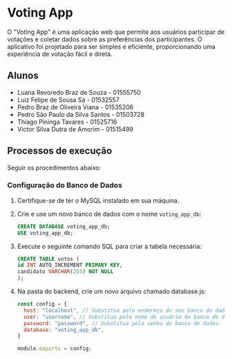 # Voting App

O "Voting App" é uma aplicação web que permite aos usuários participar de votações e coletar dados sobre as preferências dos participantes. O aplicativo foi projetado para ser simples e eficiente, proporcionando uma experiência de votação fácil e direta.

## Alunos

* Luana Revoredo Braz de Souza - 01555750
* Luiz Felipe de Sousa Sá - 01532557
* Pedro Braz de Oliveira Viana - 01535206
* Pedro São Paulo da Silva Santos - 01503728
* Thiago Pininga Tavares - 01525716
* Victor Silva Dutra de Amorim - 01515499

## Processos de execução

Seguir os procedimentos abaixo:

### Configuração do Banco de Dados

1. Certifique-se de ter o MySQL instalado em sua máquina.

2. Crie e use um novo banco de dados com o nome `voting_app_db`:

   ```sql
   CREATE DATABASE voting_app_db;
   USE voting_app_db;
   ```

3. Execute o seguinte comando SQL para criar a tabela necessária:

   ```sql
   CREATE TABLE votos (
   id INT AUTO_INCREMENT PRIMARY KEY,
   candidato VARCHAR(255) NOT NULL
   );
   ```

4. Na pasta do backend, crie um novo arquivo chamado database.js:

   ```js
   const config = {
     host: "localhost", // Substitua pelo endereço do seu banco de dados, se necessário.
     user: "username", // Substitua pelo nome de usuário do banco de dados.
     password: "password", // Substitua pela senha do banco de dados.
     database: "voting_app_db",
   }
   
   module.exports = config;
   ```